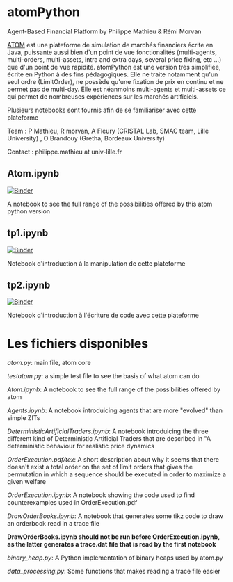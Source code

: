 # atomPython
Agent-Based Financial Platform
by Philippe Mathieu & Rémi Morvan

[ATOM](https://github.com/cristal-smac/atom) est une plateforme de simulation de marchés financiers écrite en Java, puissante aussi bien d'un point de vue fonctionalités (multi-agents, multi-orders, multi-assets, intra and extra days, several price fixing, etc ...) que d'un point de vue rapidité.
atomPython est une version très simplifiée, écrite en Python à des fins pédagogiques. Elle ne traite notamment qu'un seul ordre (LimitOrder), ne possède qu'une fixation de prix en continu et ne permet pas de multi-day. Elle est néanmoins multi-agents et multi-assets ce qui permet de nombreuses expériences sur les marchés artificiels.

Plusieurs notebooks sont fournis afin de se familiariser avec cette plateforme

Team : P Mathieu, R morvan, A Fleury (CRISTAL Lab, SMAC team, Lille University) , O Brandouy (Gretha, Bordeaux University)

Contact : philippe.mathieu at univ-lille.fr


## Atom.ipynb
[![Binder](https://mybinder.org/badge_logo.svg)](https://mybinder.org/v2/gh/cristal-smac/atomPython/master?filepath=Agents.ipynb)

A notebook to see the full range of the possibilities offered by this atom python version

## tp1.ipynb
[![Binder](https://mybinder.org/badge_logo.svg)](https://mybinder.org/v2/gh/cristal-smac/atomPython/master?filepath=tp1.ipynb)

Notebook d'introduction à la manipulation de cette plateforme

## tp2.ipynb
[![Binder](https://mybinder.org/badge_logo.svg)](https://mybinder.org/v2/gh/cristal-smac/atomPython/master?filepath=tp2.ipynb)

Notebook d'introduction à l'écriture de code avec cette plateforme


# Les fichiers disponibles

*atom.py*: main file, atom core

*testatom.py*: a simple test file to see the basis of what atom can do

*Atom.ipynb*: A notebook to see the full range of the possibilities offered by atom

*Agents.ipynb*: A notebook introduicing agents that are more "evolved" than simple ZITs

*DeterministicArtificialTraders.ipynb*: A notebook introduicing the three different kind of
Deterministic Artificial Traders that are described in "A deterministic behaviour for realistic price dynamics
  
*OrderExecution.pdf/tex*: A short description about why it seems that there doesn't exist a total order on the set of limit orders
  that gives the permutation in which a sequence should be executed in order to maximize a given welfare
  
*OrderExecution.ipynb*: A notebook showing the code used to find counterexamples used in OrderExecution.pdf

*DrawOrderBooks.ipynb*: A notebook that generates some tikz code to draw an orderbook read in a trace file

**DrawOrderBooks.ipynb should not be run before OrderExecution.ipynb, as the latter generates a trace.dat file that is 
read by the first notebook**


*binary_heap.py*: A Python implementation of binary heaps used by atom.py

*data_processing.py*: Some functions that makes reading a trace file easier
